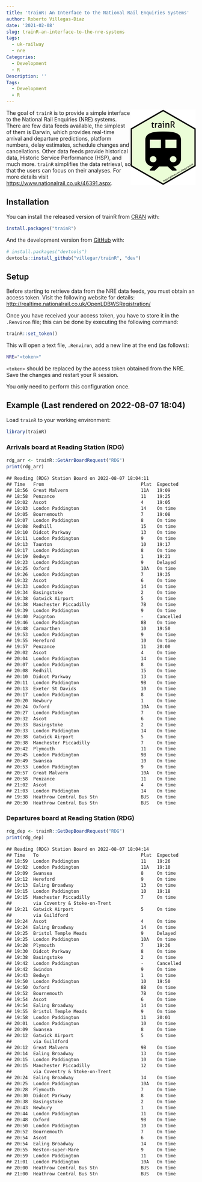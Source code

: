 ```yaml
---
title: 'trainR: An Interface to the National Rail Enquiries Systems'
author: Roberto Villegas-Diaz
date: '2021-02-08'
slug: trainR-an-interface-to-the-nre-systems
tags:
  - uk-railway
  - nre
Categories:
  - Development
  - R
Description: ''
Tags:
  - Development
  - R
---
```


<img src="https://raw.githubusercontent.com/villegar/trainR/main/inst/images/logo.png" alt="logo" align="right" height=200px/>

The goal of `trainR` is to provide a simple interface to the 
National Rail Enquiries (NRE) systems. There are few data feeds 
available, the simplest of them is Darwin, which provides real-time 
arrival and departure predictions, platform numbers, delay estimates, 
schedule changes and cancellations. Other data feeds provide historical 
data, Historic Service Performance (HSP), and much more. `trainR` 
simplifies the data retrieval, so that the users can focus on their 
analyses. For more details visit 
https://www.nationalrail.co.uk/46391.aspx.

## Installation

You can install the released version of trainR from [CRAN](https://CRAN.R-project.org) with:

``` r
install.packages("trainR")
```

And the development version from [GitHub](https://github.com/) with:

``` r
# install.packages("devtools")
devtools::install_github("villegar/trainR", "dev")
```

## Setup
Before starting to retrieve data from the NRE data feeds, you must obtain an access token. 
Visit the following website for details: http://realtime.nationalrail.co.uk/OpenLDBWSRegistration/

Once you have received your access token, you have to store it in the `.Renviron` file; this can be 
done by executing the following command:


```r
trainR::set_token()
```

This will open a text file, `.Renviron`, add a new line at the end (as follows):

```bash
NRE="<token>"
```

`<token>` should be replaced by the access token obtained from the NRE. Save the changes and restart 
your R session.

You only need to perform this configuration once.

## Example (Last rendered on 2022-08-07 18:04)

Load `trainR` to your working environment:

```r
library(trainR)
```

### Arrivals board at Reading Station (RDG)


```r
rdg_arr <- trainR::GetArrBoardRequest("RDG")
print(rdg_arr)
```

```
## Reading (RDG) Station Board on 2022-08-07 18:04:11
## Time   From                                    Plat  Expected
## 18:56  Great Malvern                           11A   19:09
## 18:58  Penzance                                11    19:25
## 19:02  Ascot                                   4     19:05
## 19:03  London Paddington                       14    On time
## 19:05  Bournemouth                             7     19:08
## 19:07  London Paddington                       8     On time
## 19:08  Redhill                                 15    On time
## 19:10  Didcot Parkway                          13    On time
## 19:11  London Paddington                       9     On time
## 19:13  Taunton                                 10    19:17
## 19:17  London Paddington                       8     On time
## 19:19  Bedwyn                                  1     19:21
## 19:23  London Paddington                       9     Delayed
## 19:25  Oxford                                  10A   On time
## 19:26  London Paddington                       7     19:35
## 19:32  Ascot                                   6     On time
## 19:33  London Paddington                       14    On time
## 19:34  Basingstoke                             2     On time
## 19:38  Gatwick Airport                         5     On time
## 19:38  Manchester Piccadilly                   7B    On time
## 19:39  London Paddington                       9     On time
## 19:40  Paignton                                -     Cancelled
## 19:46  London Paddington                       8B    On time
## 19:48  Carmarthen                              10    19:50
## 19:53  London Paddington                       9     On time
## 19:55  Hereford                                10    On time
## 19:57  Penzance                                11    20:00
## 20:02  Ascot                                   4     On time
## 20:04  London Paddington                       14    On time
## 20:07  London Paddington                       8     On time
## 20:08  Redhill                                 15    On time
## 20:10  Didcot Parkway                          13    On time
## 20:11  London Paddington                       9B    On time
## 20:13  Exeter St Davids                        10    On time
## 20:17  London Paddington                       8     On time
## 20:20  Newbury                                 1     On time
## 20:24  Oxford                                  10A   On time
## 20:27  London Paddington                       7     On time
## 20:32  Ascot                                   6     On time
## 20:33  Basingstoke                             2     On time
## 20:33  London Paddington                       14    On time
## 20:38  Gatwick Airport                         5     On time
## 20:38  Manchester Piccadilly                   7     On time
## 20:42  Plymouth                                11    On time
## 20:45  London Paddington                       9B    On time
## 20:49  Swansea                                 10    On time
## 20:53  London Paddington                       9     On time
## 20:57  Great Malvern                           10A   On time
## 20:58  Penzance                                11    On time
## 21:02  Ascot                                   4     On time
## 21:03  London Paddington                       14    On time
## 19:38  Heathrow Central Bus Stn                BUS   On time
## 20:30  Heathrow Central Bus Stn                BUS   On time
```

### Departures board at Reading Station (RDG)


```r
rdg_dep <- trainR::GetDepBoardRequest("RDG")
print(rdg_dep)
```

```
## Reading (RDG) Station Board on 2022-08-07 18:04:14
## Time   To                                      Plat  Expected
## 18:59  London Paddington                       11    19:26
## 19:02  London Paddington                       11A   19:10
## 19:09  Swansea                                 8     On time
## 19:12  Hereford                                9     On time
## 19:13  Ealing Broadway                         13    On time
## 19:15  London Paddington                       10    19:18
## 19:15  Manchester Piccadilly                   7     On time
##        via Coventry & Stoke-on-Trent           
## 19:21  Gatwick Airport                         5     On time
##        via Guildford                           
## 19:24  Ascot                                   4     On time
## 19:24  Ealing Broadway                         14    On time
## 19:25  Bristol Temple Meads                    9     Delayed
## 19:25  London Paddington                       10A   On time
## 19:28  Plymouth                                7     19:36
## 19:30  Didcot Parkway                          8     On time
## 19:38  Basingstoke                             2     On time
## 19:42  London Paddington                       -     Cancelled
## 19:42  Swindon                                 9     On time
## 19:43  Bedwyn                                  1     On time
## 19:50  London Paddington                       10    19:50
## 19:50  Oxford                                  8B    On time
## 19:52  Bournemouth                             7B    On time
## 19:54  Ascot                                   6     On time
## 19:54  Ealing Broadway                         14    On time
## 19:55  Bristol Temple Meads                    9     On time
## 19:58  London Paddington                       11    20:01
## 20:01  London Paddington                       10    On time
## 20:09  Swansea                                 8     On time
## 20:12  Gatwick Airport                         5     On time
##        via Guildford                           
## 20:12  Great Malvern                           9B    On time
## 20:14  Ealing Broadway                         13    On time
## 20:15  London Paddington                       10    On time
## 20:15  Manchester Piccadilly                   12    On time
##        via Coventry & Stoke-on-Trent           
## 20:24  Ealing Broadway                         14    On time
## 20:25  London Paddington                       10A   On time
## 20:28  Plymouth                                7     On time
## 20:30  Didcot Parkway                          8     On time
## 20:38  Basingstoke                             2     On time
## 20:43  Newbury                                 1     On time
## 20:44  London Paddington                       11    On time
## 20:48  Oxford                                  9B    On time
## 20:50  London Paddington                       10    On time
## 20:52  Bournemouth                             7     On time
## 20:54  Ascot                                   6     On time
## 20:54  Ealing Broadway                         14    On time
## 20:55  Weston-super-Mare                       9     On time
## 20:59  London Paddington                       11    On time
## 21:01  London Paddington                       10A   On time
## 20:00  Heathrow Central Bus Stn                BUS   On time
## 21:00  Heathrow Central Bus Stn                BUS   On time
```
